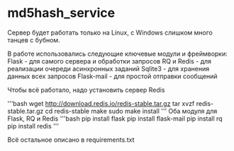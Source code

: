 # md5hash_service

Сервер будет работать только на Linux, с Windows слишком много танцев с бубном.

В работе использовались следующие ключевые модули и фреймворки:
Flask - для самого сервера и обработки запросов
RQ и Redis - для реализации очереди асинхронных заданий
Sqlite3 - для хранения данных всех запросов 
Flask-mail - для простой отправки сообщений

Чтобы всё работало, надо установить сервер Redis

'''bash
wget http://download.redis.io/redis-stable.tar.gz
tar xvzf redis-stable.tar.gz
cd redis-stable
make
sudo make install
'''
Оба модуля для Flask, RQ и Redis
'''bash
pip install flask
pip install flask-mail
pip install rq
pip install redis
'''

Всё остальное описано в requirements.txt


